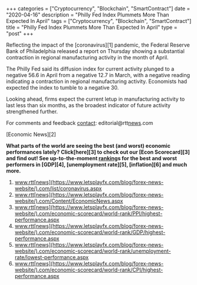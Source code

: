 +++
categories = ["Cryptocurrency", "Blockchain", "SmartContract"]
date = "2020-04-16"
description = "Philly Fed Index Plummets More Than Expected In April"
tags = ["Cryptocurrency", "Blockchain", "SmartContract"]
title = "Philly Fed Index Plummets More Than Expected In April"
type = "post"
+++

Reflecting the impact of the [coronavirus][1] pandemic, the Federal
Reserve Bank of Philadelphia released a report on Thursday showing a
substantial contraction in regional manufacturing activity in the month
of April.

The Philly Fed said its diffusion index for current activity plunged to
a negative 56.6 in April from a negative 12.7 in March, with a negative
reading indicating a contraction in regional manufacturing activity.
Economists had expected the index to tumble to a negative 30.

Looking ahead, firms expect the current letup in manufacturing activity
to last less than six months, as the broadest indicator of future
activity strengthened further.

For comments and feedback [contact](https://www.playgroundfx.com/contact/): editorial@rtt[news](https://www.letsplayfx.com/blog/forex-news-website/).com

[Economic News][2]

 **What parts of the world are seeing the best (and worst) economic
performances lately? Click[here][3] to check out our [Econ Scorecard][3]
and find out! See up-to-the-moment [ranking](https://www.playgroundfx.com/blog/crypto-exchange-ranking/)s for the best and worst
performers in [GDP][4], [unemployment rate][5], [inflation][6] and much
more.**

   1. www.rtt[news](https://www.letsplayfx.com/blog/forex-news-website/).com/list/coronavirus.aspx
   2. www.rtt[news](https://www.letsplayfx.com/blog/forex-news-website/).com/Content/EconomicNews.aspx
   3. www.rtt[news](https://www.letsplayfx.com/blog/forex-news-website/).com/economic-scorecard/world-rank/PPI/highest-performance.aspx
   4. www.rtt[news](https://www.letsplayfx.com/blog/forex-news-website/).com/economic-scorecard/world-rank/GDP/highest-performance.aspx
   5. www.rtt[news](https://www.letsplayfx.com/blog/forex-news-website/).com/economic-scorecard/world-rank/unemployment-rate/lowest-performance.aspx
   6. www.rtt[news](https://www.letsplayfx.com/blog/forex-news-website/).com/economic-scorecard/world-rank/CPI/highest-performance.aspx